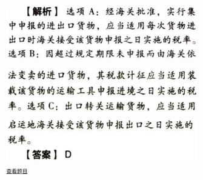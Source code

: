 ![](9d2e4a9fad27488c4b2fa19129e00495.png)

![](a36330cb1738e1605230a01f25e4cf82.png)

![](cea00b0bd4295b16e74b1314a34786eb.png)

[查看题目](../关税.本章真题.md#7-题目)

